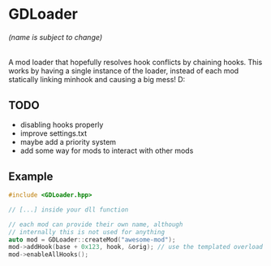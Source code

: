 # GDLoader
###### (name is subject to change)

A mod loader that hopefully resolves hook conflicts by chaining hooks.
This works by having a single instance of the loader, instead of each mod statically linking minhook and causing a big mess! D:

## TODO
- disabling hooks properly
- improve settings.txt
- maybe add a priority system
- add some way for mods to interact with other mods

## Example

```cpp
#include <GDLoader.hpp>

// [...] inside your dll function

// each mod can provide their own name, although
// internally this is not used for anything
auto mod = GDLoader::createMod("awesome-mod");
mod->addHook(base + 0x123, hook, &orig); // use the templated overload
mod->enableAllHooks();
```